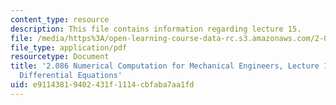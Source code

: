 ```yaml
---
content_type: resource
description: This file contains information regarding lecture 15.
file: /media/https%3A/open-learning-course-data-rc.s3.amazonaws.com/2-086-numerical-computation-for-mechanical-engineers-spring-2013/e91143819402431f1114cbfaba7aa1fd_MIT2_086S13_lecture15.pdf
file_type: application/pdf
resourcetype: Document
title: '2.086 Numerical Computation for Mechanical Engineers, Lecture 15: Ordinary
  Differential Equations'
uid: e9114381-9402-431f-1114-cbfaba7aa1fd
---
```

